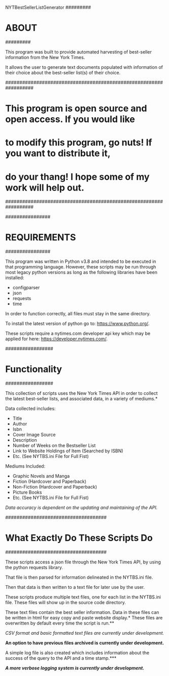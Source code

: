 NYTBestSellerListGenerator
#########
# ABOUT #
#########

This program was built to provide automated harvesting of 
best-seller information from the New York Times. 

It allows the user to generate text documents populated with 
information of their choice about the best-seller list(s) of 
their choice. 

##################################################################
# This program is open source and open access. If you would like #
# to modify this program, go nuts! If you want to distribute it, #
# do your thang! I hope some of my work will help out.           #
##################################################################


################
# REQUIREMENTS # 
################

This program was written in Python v3.8 and intended to be executed in that programming
language. However, these scripts may be run through most legacy python versions as long
as the following libraries have been installed:

- configparser
- json
- requests
- time

In order to function correctly, all files must stay in the same directory.

To install the latest version of python go to: https://www.python.org/.

These scripts require a nytimes.com developer api key which may be applied for here:
https://developer.nytimes.com/.


#################
# Functionality #
#################

This collection of scripts uses the New York Times API in order to collect the latest
best-seller lists, and associated data, in a variety of mediums.*

Data collected includes:
- Title
- Author
- Isbn
- Cover Image Source
- Description
- Number of Weeks on the Bestseller List
- Link to Website Holdings of Item (Searched by ISBN)
- Etc. (See NYTBS.ini File for Full Fist)

Mediums Included:
- Graphic Novels and Manga
- Fiction (Hardcover and Paperback)
- Non-Fiction (Hardcover and Paperback)
- Picture Books
- Etc. (See NYTBS.ini File for Full Fist)

*Data accuracy is dependent on the updating and maintaining of the API.*


####################################
# What Exactly Do These Scripts Do #
####################################

These scripts access a json file through the New York Times API, by using the python requests
library. 

That file is then parsed for information delineated in the NYTBS.ini file.

Then that data is then written to a text file for later use by the user.

These scripts produce multiple text files, one for each list in the NYTBS.ini file. These files
will show up in the source code directory.

These text files contain the best seller information. Data in these files can be written in html
for easy copy and paste website display.* These files are overwritten by default every time the
script is run.** 

*CSV format and basic formatted text files are currently under development.*

**An option to have previous files archived is currently under development.**


A simple log file is also created which includes information about the success of the query to the
API and a time stamp.***

***A more verbose logging system is currently under development.***
